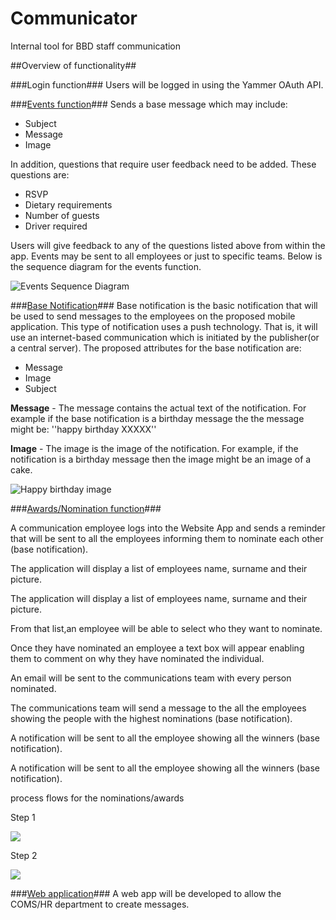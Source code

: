 Communicator
==========
Internal tool for BBD staff communication

##Overview of functionality##

###Login function###
Users will be logged in using the Yammer OAuth API.

###[Events function](project_documentation/Events.md)###
Sends a base message which may include: 

- Subject
- Message
- Image

In addition, questions that require user feedback need to be added.
These questions are:

 -  RSVP
 -  Dietary requirements
 -  Number of guests
 -  Driver required

Users will give feedback to any of the questions listed above from within the app. Events may be sent to all employees or just to specific teams. Below is the sequence diagram for the events function.

![Events Sequence Diagram](http://res.cloudinary.com/ddgnvmjdr/image/upload/v1374820373/eventsequence_yczehu.png)


###[Base Notification](project_documentation/Birthdays_overview)###
Base notification is the basic notification that will be used to send messages to the employees on the proposed mobile application. This type of notification uses a push technology. That is, it will use an internet-based communication which is initiated by the publisher(or a central server). The proposed attributes for the base notification are:

- Message
- Image
- Subject

**Message** - The message contains the actual text of the notification. For example if the base notification is a birthday message the the message might be:
 ''happy birthday XXXXX'' 


**Image** - The image is the image of the notification. For example, if the notification is a birthday message then the image might be an image of a cake.

![Happy birthday image](https://f.cloud.github.com/assets/1060960/848359/67b215c2-f45d-11e2-8935-ee987ccca3a9.jpg)

###[Awards/Nomination function](project_documentation/Awards_mobileApp.md)###

A communication employee logs into the Website App and sends
a reminder that will be sent to all the employees informing them to nominate each other (base notification). 


The application will display a list of employees name, surname and their picture.


The application will display a list of employees name, surname and their picture.

From that list,an employee will be able to select who they want to nominate.

Once they have nominated an employee a text box will appear enabling them to comment on why they have nominated the individual.

An email will be sent to the communications team with every person nominated. 

The communications team will send a message to the all the employees showing the people with the highest nominations (base notification). 

A notification will be sent to all the employee showing all the winners (base notification).



A notification will be sent to all the employee showing all the winners (base notification).

process flows for the nominations/awards
 

Step 1  

![](http://res.cloudinary.com/dijnw3hev/image/upload/v1374917509/nma_dwpq5t.jpg)

Step 2 

![](http://res.cloudinary.com/dijnw3hev/image/upload/v1374849966/55_i5movm.jpg)


[](activityone.png)

###[Web application](project_documentation/WEBAPPLICATION)###
A web app will be developed to allow the COMS/HR department to create messages.